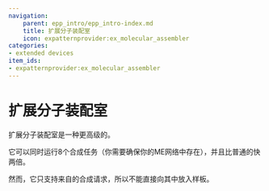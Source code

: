 ```yaml
---
navigation:
    parent: epp_intro/epp_intro-index.md
    title: 扩展分子装配室
    icon: expatternprovider:ex_molecular_assembler
categories:
- extended devices
item_ids:
- expatternprovider:ex_molecular_assembler
---
```


# 扩展分子装配室

<Row gap="20">
<BlockImage id="expatternprovider:ex_molecular_assembler" scale="8"></BlockImage>
</Row>

扩展分子装配室是一种更高级的<ItemLink id="ae2:molecular_assembler" />。

它可以同时运行8个合成任务（你需要确保你的ME网络中存在<ItemLink id="ae2:crafting_accelerator" />），并且比普通的快两倍。

然而，它只支持来自<ItemLink id="ae2:pattern_provider" />的合成请求，所以不能直接向其中放入样板。

